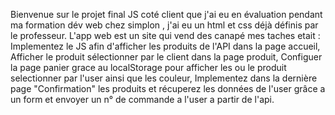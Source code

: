 Bienvenue sur le projet final JS coté client que j'ai eu en évaluation pendant ma formation dév web chez simplon , j'ai eu un html et css déjà définis par le professeur.
L'app web est un site qui vend des canapé mes taches etait :
Implementez le JS afin d'afficher les produits de l'API dans la page accueil,
Afficher le produit sélectionner par le client dans la page produit,
Configuer la page panier grace au localStorage pour afficher les ou le produit selectionner par l'user ainsi que les couleur,
Implementez dans la dernière page "Confirmation" les produits et récuperez les données de l'user grâce a un form et envoyer un n° de commande a l'user a partir de l'api. 
